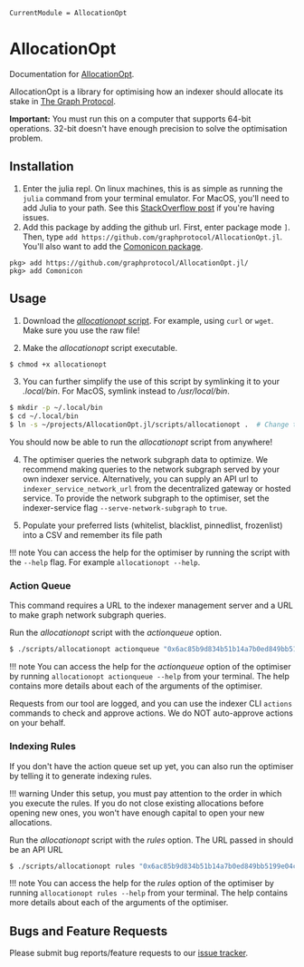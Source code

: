 ```@meta
CurrentModule = AllocationOpt
```

# AllocationOpt

Documentation for [AllocationOpt](https://github.com/graphprotocol/AllocationOpt.jl).

AllocationOpt is a library for optimising how an indexer should allocate its stake in [The Graph Protocol](https://thegraph.com/en/).

**Important:** You must run this on a computer that supports 64-bit operations.
32-bit doesn't have enough precision to solve the optimisation problem.

## Installation

1. Enter the julia repl. On linux machines, this is as simple as running the `julia` command from your terminal emulator. For MacOS, you'll need to add Julia to your path. See this [StackOverflow post](https://stackoverflow.com/questions/72123620/permission-denied-when-i-am-trying-to-add-julia-to-path-in-macos/72308646#72308646) if you're having issues.
2. Add this package by adding the github url. First, enter package mode `]`. Then, type `add https://github.com/graphprotocol/AllocationOpt.jl`. You'll also want to add the [Comonicon package](https://github.com/comonicon/Comonicon.jl).

```julia-repl
pkg> add https://github.com/graphprotocol/AllocationOpt.jl/
pkg> add Comonicon
```

## Usage

1. Download the [*allocationopt* script](https://raw.githubusercontent.com/graphprotocol/AllocationOpt.jl/main/scripts/allocationopt). For example, using `curl` or `wget`. Make sure you use the raw file!

2. Make the *allocationopt* script executable. 
```bash
$ chmod +x allocationopt
```
3. You can further simplify the use of this script by symlinking it to your *.local/bin*.
For MacOS, symlink instead to */usr/local/bin*.

```bash
$ mkdir -p ~/.local/bin
$ cd ~/.local/bin
$ ln -s ~/projects/AllocationOpt.jl/scripts/allocationopt .  # Change to the path to the allocationopt script for you
```
You should now be able to run the *allocationopt* script from anywhere!

4. The optimiser queries the network subgraph data to optimize.
We recommend making queries to the network subgraph served by your own indexer service.
Alternatively, you can supply an API url to `indexer_service_network_url` from the decentralized gateway or hosted service. 
To provide the network subgraph to the optimiser, set the indexer-service flag `--serve-network-subgraph` to `true`.

5. Populate your preferred lists (whitelist, blacklist, pinnedlist, frozenlist) into a CSV and remember its file path

!!! note You can access the help for the optimiser by running the script with the `--help` flag.
For example `allocationopt --help`.

### Action Queue

This command requires a URL to the indexer management server and a URL to make graph network subgraph queries.

Run the *allocationopt* script with the *actionqueue* option.

```bash
$ ./scripts/allocationopt actionqueue "0x6ac85b9d834b51b14a7b0ed849bb5199e04c05c5" 1 test/example.csv 50.0 28 30 0.3 http://localhost:18000 http://localhost:7600/network
```

!!! note You can access the help for the *actionqueue* option of the optimiser by running `allocationopt actionqueue --help` from your terminal.
The help contains more details about each of the arguments of the optimiser.

Requests from our tool are logged, and you can use the indexer CLI `actions` commands to check and approve actions. 
We do NOT auto-approve actions on your behalf.

### Indexing Rules

If you don't have the action queue set up yet, you can also run the optimiser by telling it to generate indexing rules. 

!!! warning Under this setup, you must pay attention to the order in which you execute the rules.
If you do not close existing allocations before opening new ones, you won't have enough capital to open your new
allocations.

Run the *allocationopt* script with the *rules* option. The URL passed in should be an API URL

```bash
$ ./scripts/allocationopt rules "0x6ac85b9d834b51b14a7b0ed849bb5199e04c05c5" 1 test/example.csv 50.0 28 25 0.3 http://localhost:7600/network
```

!!! note You can access the help for the *rules* option of the optimiser by running `allocationopt rules --help` from your terminal.
The help contains more details about each of the arguments of the optimiser.


## Bugs and Feature Requests

Please submit bug reports/feature requests to our [issue tracker](https://github.com/graphprotocol/AllocationOpt.jl/issues).